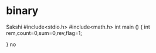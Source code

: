 # binary
Sakshi
#include<stdio.h>
#include<math.h>
int main ()
{
int rem,count=0,sum=0,rev,flag=1;

} no
